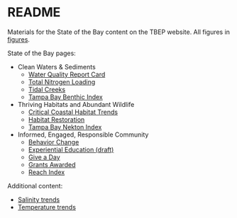 # README

Materials for the State of the Bay content on the TBEP website.  All figures in [figures](figures/).

State of the Bay pages: 

* Clean Waters & Sediments
     * [Water Quality Report Card](https://tbep-tech.github.io/State-of-the-Bay/docs/water-quality-decision-matrix)
     * [Total Nitrogen Loading](https://tbep-tech.github.io/State-of-the-Bay/docs/total-nitrogen-loading)
     * [Tidal Creeks](https://tbep-tech.github.io/State-of-the-Bay/docs/tidal-creeks)
     * [Tampa Bay Benthic Index](https://tbep-tech.github.io/State-of-the-Bay/docs/tampa-bay-benthic-index)
* Thriving Habitats and Abundant Wildlife
     * [Critical Coastal Habitat Trends](https://tbep-tech.github.io/State-of-the-Bay/docs/critical-coastal-habitat-trends)
     * [Habitat Restoration](https://tbep-tech.github.io/State-of-the-Bay/docs/habitat-restoration)
     * [Tampa Bay Nekton Index](https://tbep-tech.github.io/State-of-the-Bay/docs/tampa-bay-nekton-index)
* Informed, Engaged, Responsible Community
     * [Behavior Change](https://tbep-tech.github.io/State-of-the-Bay/docs/behavior-change.html)
     * [Experiential Education (draft)](https://tbep-tech.github.io/State-of-the-Bay/docs/experiential-education.html)
     * [Give a Day](https://tbep-tech.github.io/State-of-the-Bay/docs/give-a-day.html)
     * [Grants Awarded](https://tbep-tech.github.io/State-of-the-Bay/docs/grants-awarded.html)
     * [Reach Index](https://tbep-tech.github.io/State-of-the-Bay/docs/reach-index.html)
     
Additional content: 

* [Salinity trends](https://tbep-tech.github.io/State-of-the-Bay/docs/salinity-trends)
* [Temperature trends](https://tbep-tech.github.io/State-of-the-Bay/docs/temperature-trends)
